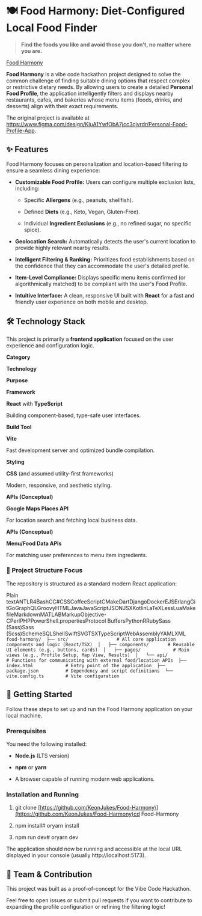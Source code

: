 🍽️ Food Harmony: Diet-Configured Local Food Finder
===================================================

> **Find the foods you like and avoid those you don't, no matter where you are.**

[Food Harmony](Food_Harmony_App_Trailer_Creation-ezgif.com-video-to-gif-converter.gif)

**Food Harmony** is a vibe code hackathon project designed to solve the common challenge of finding suitable dining options that respect complex or restrictive dietary needs. By allowing users to create a detailed **Personal Food Profile**, the application intelligently filters and displays nearby restaurants, cafes, and bakeries whose menu items (foods, drinks, and desserts) align with their exact requirements.

 The original project is available at https://www.figma.com/design/KluA1YwfObA7jcc3cjvrdr/Personal-Food-Profile-App.

✨ Features
----------

Food Harmony focuses on personalization and location-based filtering to ensure a seamless dining experience:

*   **Customizable Food Profile:** Users can configure multiple exclusion lists, including:
    
    *   Specific **Allergens** (e.g., peanuts, shellfish).
        
    *   Defined **Diets** (e.g., Keto, Vegan, Gluten-Free).
        
    *   Individual **Ingredient Exclusions** (e.g., no refined sugar, no specific spice).
        
*   **Geolocation Search:** Automatically detects the user's current location to provide highly relevant nearby results.
    
*   **Intelligent Filtering & Ranking:** Prioritizes food establishments based on the confidence that they can accommodate the user's detailed profile.
    
*   **Item-Level Compliance:** Displays specific menu items confirmed (or algorithmically matched) to be compliant with the user's Food Profile.
    
*   **Intuitive Interface:** A clean, responsive UI built with **React** for a fast and friendly user experience on both mobile and desktop.
    

🛠️ Technology Stack
--------------------

This project is primarily a **frontend application** focused on the user experience and configuration logic.

**Category**

**Technology**

**Purpose**

**Framework**

**React** with **TypeScript**

Building component-based, type-safe user interfaces.

**Build Tool**

**Vite**

Fast development server and optimized bundle compilation.

**Styling**

**CSS** (and assumed utility-first frameworks)

Modern, responsive, and aesthetic styling.

**APIs (Conceptual)**

**Google Maps Places API**

For location search and fetching local business data.

**APIs (Conceptual)**

**Menu/Food Data APIs**

For matching user preferences to menu item ingredients.

### 📂 Project Structure Focus

The repository is structured as a standard modern React application:

Plain textANTLR4BashCC#CSSCoffeeScriptCMakeDartDjangoDockerEJSErlangGitGoGraphQLGroovyHTMLJavaJavaScriptJSONJSXKotlinLaTeXLessLuaMakefileMarkdownMATLABMarkupObjective-CPerlPHPPowerShell.propertiesProtocol BuffersPythonRRubySass (Sass)Sass (Scss)SchemeSQLShellSwiftSVGTSXTypeScriptWebAssemblyYAMLXML`   food-harmony/  ├── src/                  # All core application components and logic (React/TSX)  │   ├── components/       # Reusable UI elements (e.g., buttons, cards)  │   ├── pages/            # Main views (e.g., Profile Setup, Map View, Results)  │   └── api/              # Functions for communicating with external food/location APIs  ├── index.html            # Entry point of the application  ├── package.json          # Dependency and script definitions  └── vite.config.ts        # Vite configuration   `

🚀 Getting Started
------------------

Follow these steps to set up and run the Food Harmony application on your local machine.

### Prerequisites

You need the following installed:

*   **Node.js** (LTS version)
    
*   **npm** or **yarn**
    
*   A browser capable of running modern web applications.
    

### Installation and Running

1.  git clone \[https://github.com/KeonJukes/Food-Harmony\](https://github.com/KeonJukes/Food-Harmony)cd Food-Harmony
    
2.  npm install# oryarn install
    
3.  npm run dev# oryarn dev
    

The application should now be running and accessible at the local URL displayed in your console (usually http://localhost:5173).

👥 Team & Contribution
----------------------

This project was built as a proof-of-concept for the Vibe Code Hackathon.

Feel free to open issues or submit pull requests if you want to contribute to expanding the profile configuration or refining the filtering logic!
